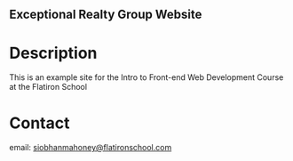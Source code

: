 Exceptional Realty Group Website
---

# Description

This is an example site for the Intro to Front-end Web Development Course at the Flatiron School

# Contact 

email: siobhanmahoney@flatironschool.com

